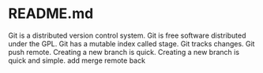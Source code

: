 # README.md #
Git is a distributed version control system.
Git is free software distributed under the GPL.
Git has a mutable index called stage.
Git tracks changes.
Git push remote.
Creating a new branch is quick.
Creating a new branch is quick and simple.
add merge
remote back
